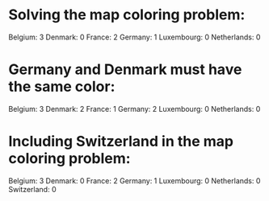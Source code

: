 # Solving the map coloring problem:
Belgium: 3
Denmark: 0
France: 2
Germany: 1
Luxembourg: 0
Netherlands: 0
# Germany and Denmark must have the same color:
Belgium: 3
Denmark: 2
France: 1
Germany: 2
Luxembourg: 0
Netherlands: 0
# Including Switzerland in the map coloring problem:
Belgium: 3
Denmark: 0
France: 2
Germany: 1
Luxembourg: 0
Netherlands: 0
Switzerland: 0